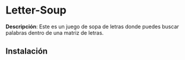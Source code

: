 # Letter-Soup
**Descripción**: Este es un juego de sopa de letras donde puedes buscar palabras dentro de una matriz de letras.
## Instalación
